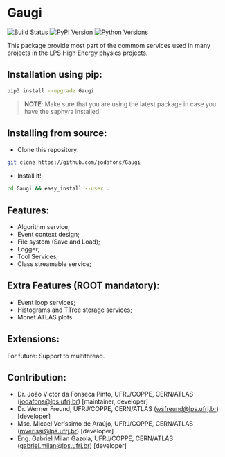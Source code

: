 # Gaugi

[![Build Status](https://travis-ci.com/jodafons/Gaugi.svg?branch=master)](https://travis-ci.com/jodafons/Gaugi)
[![PyPI Version](https://img.shields.io/pypi/v/Gaugi)](https://pypi.org/project/Gaugi/)
[![Python Versions](https://img.shields.io/pypi/pyversions/Gaugi)](https://github.com/jodafons/Gaugi)

This package provide most part of the commom services used in many projects in the
LPS High Energy physics projects.

## Installation using pip:

```bash
pip3 install --upgrade Gaugi
```

> **NOTE**: Make sure that you are using the latest package in case you have the saphyra installed.

## Installing from source:

- Clone this repository:

```bash
git clone https://github.com/jodafons/Gaugi
```

- Install it!

```bash
cd Gaugi && easy_install --user .
```

## Features:

- Algorithm service;
- Event context design;
- File system (Save and Load);
- Logger;
- Tool Services;
- Class streamable service;

## Extra Features (ROOT mandatory):

- Event loop services;
- Histograms and TTree storage services;
- Monet ATLAS plots.

## Extensions:

For future: Support to multithread.

## Contribution:

- Dr. João Victor da Fonseca Pinto, UFRJ/COPPE, CERN/ATLAS (jodafons@lps.ufrj.br) [maintainer, developer]
- Dr. Werner Freund, UFRJ/COPPE, CERN/ATLAS (wsfreund@lps.ufrj.br) [developer]
- Msc. Micael Veríssimo de Araújo, UFRJ/COPPE, CERN/ATLAS (mverissi@lps.ufrj.br) [developer]
- Eng. Gabriel Milan Gazola, UFRJ/COPPE, CERN/ATLAS (gabriel.milan@lps.ufrj.br) [developer]
